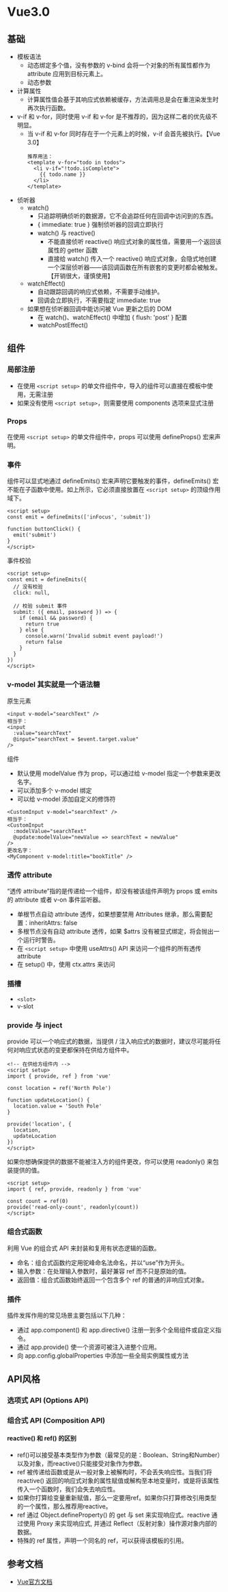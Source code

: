 # Vue3.0

## 基础
- 模板语法
  - 动态绑定多个值，没有参数的 v-bind 会将一个对象的所有属性都作为 attribute 应用到目标元素上。
  - 动态参数
- 计算属性
  - 计算属性值会基于其响应式依赖被缓存，方法调用总是会在重渲染发生时再次执行函数。
- v-if 和 v-for，同时使用 v-if 和 v-for 是不推荐的，因为这样二者的优先级不明显。
  - 当 v-if 和 v-for 同时存在于一个元素上的时候，v-if 会首先被执行。【Vue 3.0】
    ```
    推荐用法：
    <template v-for="todo in todos">
      <li v-if="!todo.isComplete">
        {{ todo.name }}
      </li>
    </template>
    ```
- 侦听器
  - watch()
    - 只追踪明确侦听的数据源，它不会追踪任何在回调中访问到的东西。
    - { immediate: true } 强制侦听器的回调立即执行
    - watch() 与 reactive()
      - 不能直接侦听 reactive() 响应式对象的属性值，需要用一个返回该属性的 getter 函数
      - 直接给 watch() 传入一个 reactive() 响应式对象，会隐式地创建一个深层侦听器——该回调函数在所有嵌套的变更时都会被触发。【开销很大，谨慎使用】
  - watchEffect()
    - 自动跟踪回调的响应式依赖，不需要手动维护。
    - 回调会立即执行，不需要指定 immediate: true
  - 如果想在侦听器回调中能访问被 Vue 更新之后的 DOM
    - 在 watch()、watchEffect() 中增加 { flush: 'post' } 配置
    - watchPostEffect()

## 组件
### 局部注册
- 在使用 ```<script setup>``` 的单文件组件中，导入的组件可以直接在模板中使用，无需注册
- 如果没有使用 ```<script setup>```，则需要使用 components 选项来显式注册

### Props
在使用 ```<script setup>``` 的单文件组件中，props 可以使用 defineProps() 宏来声明。

### 事件
组件可以显式地通过 defineEmits() 宏来声明它要触发的事件，defineEmits() 宏不能在子函数中使用。如上所示，它必须直接放置在 ```<script setup>``` 的顶级作用域下。
```
<script setup>
const emit = defineEmits(['inFocus', 'submit'])

function buttonClick() {
  emit('submit')
}
</script>
```
事件校验
```
<script setup>
const emit = defineEmits({
  // 没有校验
  click: null,

  // 校验 submit 事件
  submit: ({ email, password }) => {
    if (email && password) {
      return true
    } else {
      console.warn('Invalid submit event payload!')
      return false
    }
  }
})
</script>
```

### v-model 其实就是一个语法糖
原生元素
```
<input v-model="searchText" />
相当于：
<input
  :value="searchText"
  @input="searchText = $event.target.value"
/>
```
组件
- 默认使用 modelValue 作为 prop，可以通过给 v-model 指定一个参数来更改名字。
- 可以添加多个 v-model 绑定
- 可以给 v-model 添加自定义的修饰符
```
<CustomInput v-model="searchText" />
相当于：
<CustomInput
  :modelValue="searchText"
  @update:modelValue="newValue => searchText = newValue"
/>
更改名字：
<MyComponent v-model:title="bookTitle" />
```

### 透传 attribute
“透传 attribute”指的是传递给一个组件，却没有被该组件声明为 props 或 emits 的 attribute 或者 v-on 事件监听器。
- 单根节点自动 attribute 透传，如果想要禁用 Attributes 继承，那么需要配置：inheritAttrs: false
- 多根节点没有自动 attribute 透传，如果 $attrs 没有被显式绑定，将会抛出一个运行时警告。
- 在 ```<script setup>``` 中使用 useAttrs() API 来访问一个组件的所有透传 attribute
- 在 setup() 中，使用 ctx.attrs 来访问

### 插槽
- ```<slot>```
- v-slot

### provide 与 inject
provide 可以一个响应式的数据，当提供 / 注入响应式的数据时，建议尽可能将任何对响应式状态的变更都保持在供给方组件中。
```
<!-- 在供给方组件内 -->
<script setup>
import { provide, ref } from 'vue'

const location = ref('North Pole')

function updateLocation() {
  location.value = 'South Pole'
}

provide('location', {
  location,
  updateLocation
})
</script>
```
如果你想确保提供的数据不能被注入方的组件更改，你可以使用 readonly() 来包装提供的值。
```
<script setup>
import { ref, provide, readonly } from 'vue'

const count = ref(0)
provide('read-only-count', readonly(count))
</script>
```

### 组合式函数
利用 Vue 的组合式 API 来封装和复用有状态逻辑的函数。
- 命名：组合式函数约定用驼峰命名法命名，并以“use”作为开头。
- 输入参数：在处理输入参数时，最好兼容 ref 而不只是原始的值。
- 返回值：组合式函数始终返回一个包含多个 ref 的普通的非响应式对象。

### 插件
插件发挥作用的常见场景主要包括以下几种：
- 通过 app.component() 和 app.directive() 注册一到多个全局组件或自定义指令。
- 通过 app.provide() 使一个资源可被注入进整个应用。
- 向 app.config.globalProperties 中添加一些全局实例属性或方法

## API风格
### 选项式 API (Options API)
### 组合式 API (Composition API)
#### reactive() 和 ref() 的区别
- ref()可以接受基本类型作为参数（最常见的是：Boolean、String和Number）以及对象，而reactive()只能接受对象作为参数。
- ref 被传递给函数或是从一般对象上被解构时，不会丢失响应性。当我们将 reactive() 返回的响应式对象的属性赋值或解构至本地变量时，或是将该属性传入一个函数时，我们会失去响应性。
- 如果你打算给变量重新赋值，那么一定要用ref。如果你只打算修改引用类型的一个属性，那么推荐用reactive。
- ref 通过 Object.defineProperty() 的 get 与 set 来实现响应式。reactive 通过使用 Proxy 来实现响应式, 并通过 Reflect（反射对象）操作源对象内部的数据。
- 特殊的 ref 属性，声明一个同名的 ref，可以获得该模板的引用。

## 参考文档
- [Vue官方文档](https://cn.vuejs.org/)
